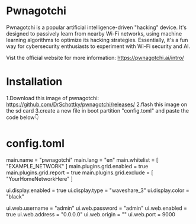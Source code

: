 # Pwnagotchi
Pwnagotchi is a popular artificial intelligence-driven "hacking" device.  It's designed to passively learn from nearby Wi-Fi networks, using machine learning algorithms to optimize its hacking strategies. Essentially, it's a fun way for cybersecurity enthusiasts to experiment with Wi-Fi security and AI.

Vist the official website for more information: https://pwnagotchi.ai/intro/

# Installation
1.Download this image of pwnagotchi: https://github.com/DrSchottky/pwnagotchi/releases/
2.flash this image on the sd card
3.create a new file in boot partition "config.toml" and paste the code below👇
# config.toml
main.name = "pwnagotchi"
main.lang = "en"
main.whitelist = [
"EXAMPLE_NETWORK"
]
main.plugins.grid.enabled = true
main.plugins.grid.report = true
main.plugins.grid.exclude = [
  "YourHomeNetworkHere"
]

ui.display.enabled = true
ui.display.type = "waveshare_3"
ui.display.color = "black"

ui.web.username = "admin"
ui.web.password = "admin"
ui.web.enabled = true
ui.web.address = "0.0.0.0"
ui.web.origin = ""
ui.web.port = 9000
